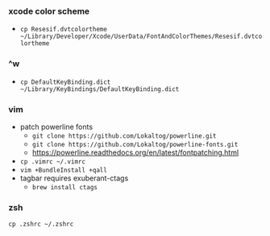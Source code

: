 ### xcode color scheme
* `cp Resesif.dvtcolortheme ~/Library/Developer/Xcode/UserData/FontAndColorThemes/Resesif.dvtcolortheme`

### ^w
* `cp DefaultKeyBinding.dict ~/Library/KeyBindings/DefaultKeyBinding.dict`

### vim
* patch powerline fonts
  * `git clone https://github.com/Lokaltog/powerline.git`
  * `git clone https://github.com/Lokaltog/powerline-fonts.git`
  * https://powerline.readthedocs.org/en/latest/fontpatching.html
* `cp .vimrc ~/.vimrc`
* `vim +BundleInstall +qall`
* tagbar requires exuberant-ctags
  * `brew install ctags` 

### zsh
`cp .zshrc ~/.zshrc`

